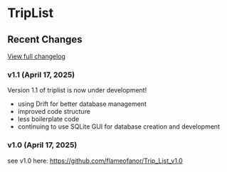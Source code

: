 # TripList


## Recent Changes
[View full changelog](./CHANGELOG.md)
### v1.1 (April 17, 2025)
Version 1.1 of triplist is now under development!
- using Drift for better database management
- improved code structure
- less boilerplate code
- continuing to use SQLite GUI for database creation and development

### v1.0 (April 17, 2025)
see v1.0 here: https://github.com/flameofanor/Trip_List_v1.0

